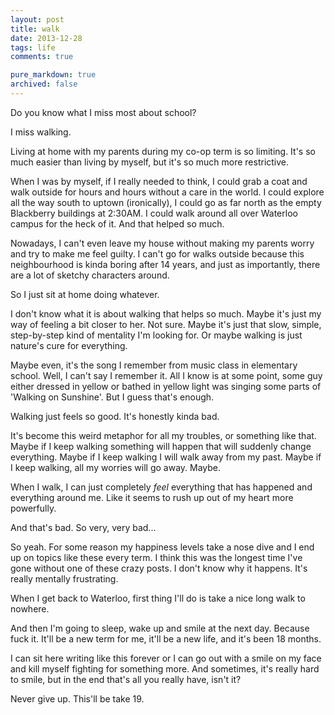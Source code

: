 ```yaml
---
layout: post
title: walk
date: 2013-12-28
tags: life
comments: true

pure_markdown: true
archived: false
---
```


Do you know what I miss most about school? 

I miss walking.

Living at home with my parents during my co-op term is so limiting. It's so much easier than living by myself, but it's so much more restrictive. 

When I was by myself, if I really needed to think, I could grab a coat and walk outside for hours and hours without a care in the world. I could explore all the way south to uptown (ironically), I could go as far north as the empty Blackberry buildings at 2:30AM. I could walk around all over Waterloo campus for the heck of it. And that helped so much.

Nowadays, I can't even leave my house without making my parents worry and try to make me feel guilty. I can't go for walks outside because this neighbourhood is kinda boring after 14 years, and just as importantly, there are a lot of sketchy characters around. 

So I just sit at home doing whatever.


I don't know what it is about walking that helps so much. Maybe it's just my way of feeling a bit closer to her. Not sure. Maybe it's just that slow, simple, step-by-step kind of mentality I'm looking for. Or maybe walking is just nature's cure for everything.

Maybe even, it's the song I remember from music class in elementary school. Well, I can't say I remember it. All I know is at some point, some guy either dressed in yellow or bathed in yellow light was singing some parts of 'Walking on Sunshine'. But I guess that's enough.

Walking just feels so good. It's honestly kinda bad. 

It's become this weird metaphor for all my troubles, or something like that. Maybe if I keep walking something will happen that will suddenly change everything. Maybe if I keep walking I will walk away from my past. Maybe if I keep walking, all my worries will go away. Maybe. 

When I walk, I can just completely *feel* everything that has happened and everything around me. Like it seems to rush up out of my heart more powerfully.

And that's bad. So very, very bad...

So yeah. For some reason my happiness levels take a nose dive and I end up on topics like these every term. I think this was the longest time I've gone without one of these crazy posts. I don't know why it happens. It's really mentally frustrating. 

When I get back to Waterloo, first thing I'll do is take a nice long walk to nowhere.

And then I'm going to sleep, wake up and smile at the next day. Because fuck it. It'll be a new term for me, it'll be a new life, and it's been 18 months. 

I can sit here writing like this forever or I can go out with a smile on my face and kill myself fighting for something more. And sometimes, it's really hard to smile, but in the end that's all you really have, isn't it?

Never give up. This'll be take 19.